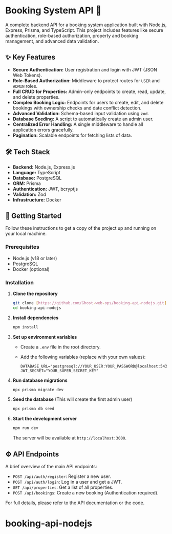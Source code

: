 # Booking System API 🚀

A complete backend API for a booking system application built with Node.js, Express, Prisma, and TypeScript. This project includes features like secure authentication, role-based authorization, property and booking management, and advanced data validation.

## ✨ Key Features

- **Secure Authentication:** User registration and login with JWT (JSON Web Tokens).
- **Role-Based Authorization:** Middleware to protect routes for `USER` and `ADMIN` roles.
- **Full CRUD for Properties:** Admin-only endpoints to create, read, update, and delete properties.
- **Complex Booking Logic:** Endpoints for users to create, edit, and delete bookings with ownership checks and date conflict detection.
- **Advanced Validation:** Schema-based input validation using `zod`.
- **Database Seeding:** A script to automatically create an admin user.
- **Centralized Error Handling:** A single middleware to handle all application errors gracefully.
- **Pagination:** Scalable endpoints for fetching lists of data.

## 🛠️ Tech Stack

- **Backend:** Node.js, Express.js
- **Language:** TypeScript
- **Database:** PostgreSQL
- **ORM:** Prisma
- **Authentication:** JWT, bcryptjs
- **Validation:** Zod
- **Infrastructure:** Docker

## 🚀 Getting Started

Follow these instructions to get a copy of the project up and running on your local machine.

### Prerequisites

- Node.js (v18 or later)
- PostgreSQL
- Docker (optional)

### Installation

1. **Clone the repository**

    ```bash
    git clone [https://github.com/Ghost-web-ops/booking-api-nodejs.git](https://github.com/Ghost-web-ops/booking-api-nodejs.git)
    cd booking-api-nodejs
    ```

2. **Install dependencies**

    ```bash
    npm install
    ```

3. **Set up environment variables**
    - Create a `.env` file in the root directory.
    - Add the following variables (replace with your own values):

        ```env
        DATABASE_URL="postgresql://YOUR_USER:YOUR_PASSWORD@localhost:5432/YOUR_DB_NAME"
        JWT_SECRET="YOUR_SUPER_SECRET_KEY"
        ```

4. **Run database migrations**

    ```bash
    npx prisma migrate dev
    ```

5. **Seed the database** (This will create the first admin user)

    ```bash
    npx prisma db seed
    ```

6. **Start the development server**

    ```bash
    npm run dev
    ```

    The server will be available at `http://localhost:3000`.

## ⚙️ API Endpoints

A brief overview of the main API endpoints:

- `POST /api/auth/register`: Register a new user.
- `POST /api/auth/login`: Log in a user and get a JWT.
- `GET /api/properties`: Get a list of all properties.
- `POST /api/bookings`: Create a new booking (Authentication required).

For full details, please refer to the API documentation or the code.
# booking-api-nodejs
